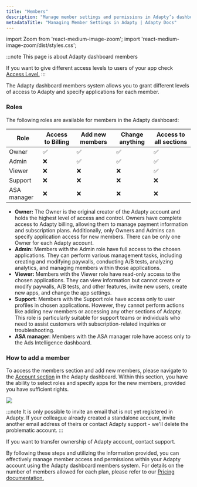```yaml
---
title: "Members"
description: "Manage member settings and permissions in Adapty’s dashboard."
metadataTitle: "Managing Member Settings in Adapty | Adapty Docs"
---
```


import Zoom from 'react-medium-image-zoom';
import 'react-medium-image-zoom/dist/styles.css';

:::note
This page is about Adapty dashboard members

If you want to give different access levels to users of your app check [Access Level.](access-level)
:::

The Adapty dashboard members system allows you to grant different levels of access to Adapty and specify applications for each member.

### Roles

The following roles are available for members in the Adapty dashboard:


| Role        | Access to Billing | Add new members | Change anything | Access to all sections |
|-------------|-------------------|-----------------|-----------------|------------------------|
| Owner       | ✅                 | ✅               | ✅               | ✅                      |
| Admin       | ❌                 | ✅               | ✅               | ✅                      |
| Viewer      | ❌                 | ❌               | ❌               | ✅                      |
| Support     | ❌                 | ❌               | ❌               | ❌                      |
| ASA manager | ❌                 | ❌               | ❌               | ❌                      |


- **Owner:** The Owner is the original creator of the Adapty account and holds the highest level of access and control. Owners have complete access to Adapty billing, allowing them to manage payment information and subscription plans. Additionally, only Owners and Admins can specify application access for new members. There can be only one Owner for each Adapty account.
- **Admin:** Members with the Admin role have full access to the chosen applications.  They can perform various management tasks, including creating and modifying paywalls, conducting A/B tests, analyzing analytics, and managing members within those applications.
- **Viewer:** Members with the Viewer role have read-only access to the chosen applications. They can view information but cannot create or modify paywalls, A/B tests, and other features, invite new users, create new apps, and change the app settings.
- **Support:** Members with the Support role have access only to user profiles in chosen applications. However, they cannot perform actions like adding new members or accessing any other sections of Adapty. This role is particularly suitable for support teams or individuals who need to assist customers with subscription-related inquiries or troubleshooting.
- **ASA manager**: Members with the ASA manager role have access only to the Ads Intelligence dashboard.

### How to add a member

To access the members section and add new members, please navigate to the [Account section](https://app.adapty.io/account) in the Adapty dashboard.  Within this section, you have the ability to select roles and specify apps for the new members, provided you have sufficient rights.


<Zoom>
  <img src={require('./img/f72acc9-Area_2023-06-08_181614_Jun_08_2023_0619_PM.gif').default}
  style={{
    border: '1px solid #727272', /* border width and color */
    width: '700px', /* image width */
    display: 'block', /* for alignment */
    margin: '0 auto' /* center alignment */
  }}
/>
</Zoom>





:::note
It is only possible to invite an email that is not yet registered in Adapty. If your colleague already created a standalone account, invite another email address of theirs or contact Adapty support - we'll delete the problematic account.
:::

If you want to transfer ownership of Adapty account, contact support.

By following these steps and utilizing the information provided, you can effectively manage member access and permissions within your Adapty account using the Adapty dashboard members system. For details on the number of members allowed for each plan, please refer to our [Pricing documentation.](https://adapty.io/pricing/)